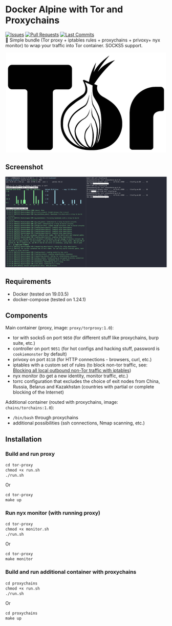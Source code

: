 # Docker Alpine with Tor and Proxychains
[![Issues](https://img.shields.io/github/issues/manmolecular/alpine-tor-proxychains)](https://github.com/manmolecular/alpine-tor-proxychains/issues)
[![Pull Requests](https://img.shields.io/github/issues-pr/manmolecular/alpine-tor-proxychains)](https://github.com/manmolecular/alpine-tor-proxychains/pulls)
[![Last Commits](https://img.shields.io/github/last-commit/manmolecular/alpine-tor-proxychains)](https://github.com/manmolecular/alpine-tor-proxychains/commits/master)  
:bust_in_silhouette: Simple bundle (Tor proxy + iptables rules + proxychains + privoxy+ nyx monitor) to wrap your traffic into Tor container. SOCKS5 support.  

<p align="center">
  <img src="https://raw.githubusercontent.com/manmolecular/alpine-tor-proxychains/master/assets/tor-logo.png?raw=true">
</p>  

## Screenshot

<p align="center">
  <img src="https://raw.githubusercontent.com/manmolecular/alpine-tor-proxychains/master/assets/screenshot.jpg">
</p>  

## Requirements
- Docker (tested on 19.03.5)  
- docker-compose (tested on 1.24.1)  

## Components
Main container (proxy, image: `proxy/torproxy:1.0`):  
- tor with socks5 on port `9050` (for different stuff like proxychains, burp suite, etc.)  
- controller on port `9051` (for hot configs and hacking stuff, password is `cookiemonster` by default)
- privoxy on port `8118` (for HTTP connections - browsers, curl, etc.)  
- iptables with a custom set of rules (to block non-tor traffic, see: [Blocking all local outbound non-Tor traffic with iptables](https://trac.torproject.org/projects/tor/wiki/doc/BlockingNonTorTraffic))  
- nyx monitor (to get a new identity, monitor traffic, etc.)  
- torrc configuration that excludes the choice of exit nodes from China, Russia, Belarus and Kazakhstan (countries with partial or complete blocking of the Internet)
  
Additional container (routed with proxychains, image: `chains/torchains:1.0`):  
- `/bin/bash` through proxychains
- additional possibilities (ssh connections, Nmap scanning, etc.)


## Installation
### Build and run proxy
```
cd tor-proxy
chmod +x run.sh
./run.sh
```
Or
```
cd tor-proxy
make up
```
### Run nyx monitor (with running proxy)
```
cd tor-proxy
chmod +x monitor.sh
./run.sh
```
Or
```
cd tor-proxy
make monitor
```
### Build and run additional container with proxychains
```
cd proxychains
chmod +x run.sh
./run.sh
```
Or
```
cd proxychains
make up
```
